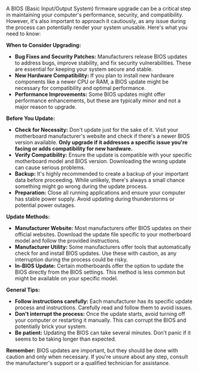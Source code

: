 A BIOS (Basic Input/Output System) firmware upgrade can be a critical step in maintaining your computer's performance, security, and compatibility. However, it's also important to approach it cautiously, as any issue during the process can potentially render your system unusable. Here's what you need to know:

**When to Consider Upgrading:**

- **Bug Fixes and Security Patches:** Manufacturers release BIOS updates to address bugs, improve stability, and fix security vulnerabilities. These are essential for keeping your system secure and stable.
- **New Hardware Compatibility:** If you plan to install new hardware components like a newer CPU or RAM, a BIOS update might be necessary for compatibility and optimal performance.
- **Performance Improvements:** Some BIOS updates might offer performance enhancements, but these are typically minor and not a major reason to upgrade.

**Before You Update:**

- **Check for Necessity:** Don't update just for the sake of it. Visit your motherboard manufacturer's website and check if there's a newer BIOS version available. **Only upgrade if it addresses a specific issue you're facing or adds compatibility for new hardware.**
- **Verify Compatibility:** Ensure the update is compatible with your specific motherboard model and BIOS version. Downloading the wrong update can cause serious problems.
- **Backup:** It's highly recommended to create a backup of your important data before proceeding. While unlikely, there's always a small chance something might go wrong during the update process.
- **Preparation:** Close all running applications and ensure your computer has stable power supply. Avoid updating during thunderstorms or potential power outages.

**Update Methods:**

- **Manufacturer Website:** Most manufacturers offer BIOS updates on their official websites. Download the update file specific to your motherboard model and follow the provided instructions.
- **Manufacturer Utility:** Some manufacturers offer tools that automatically check for and install BIOS updates. Use these with caution, as any interruption during the process could be risky.
- **In-BIOS Update:** Certain motherboards offer the option to update the BIOS directly from the BIOS settings. This method is less common but might be available on your specific model.

**General Tips:**

- **Follow instructions carefully:** Each manufacturer has its specific update process and instructions. Carefully read and follow them to avoid issues.
- **Don't interrupt the process:** Once the update starts, avoid turning off your computer or restarting it manually. This can corrupt the BIOS and potentially brick your system.
- **Be patient:** Updating the BIOS can take several minutes. Don't panic if it seems to be taking longer than expected.

**Remember:** BIOS updates are important, but they should be done with caution and only when necessary. If you're unsure about any step, consult the manufacturer's support or a qualified technician for assistance.